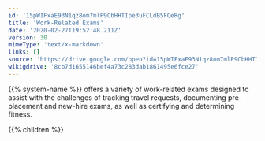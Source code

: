 ```yaml
---
id: '15pWIFxaE93N1qz8om7mlP9CbHHTIpe3uFCLdB5FQeRg'
title: 'Work-Related Exams'
date: '2020-02-27T19:52:48.211Z'
version: 30
mimeType: 'text/x-markdown'
links: []
source: 'https://drive.google.com/open?id=15pWIFxaE93N1qz8om7mlP9CbHHTIpe3uFCLdB5FQeRg'
wikigdrive: '8cb7d1655146bef4a73c283dab1861495e6fce27'
---
```

{{% system-name %}} offers a variety of work-related exams designed to assist with the challenges of tracking travel requests, documenting pre-placement and new-hire exams, as well as certifying and determining fitness.

{{% children %}}
